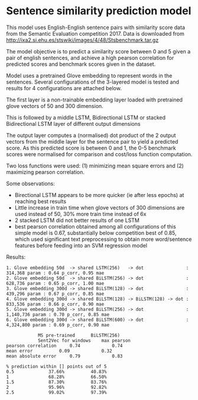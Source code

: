 # Sentence similarity prediction model

This model uses English-English sentence pairs with similarity score data from the Semantic Evaluation competition 2017.
Data is downloaded from http://ixa2.si.ehu.es/stswiki/images/4/48/Stsbenchmark.tar.gz

The model objective is to predict a similarity score between 0 and 5 given a pair of english sentences, and achieve a high pearson correlation for predicted scores and benchmark scores given in the dataset.

Model uses a pretrained Glove embedding to represent words in the sentences.
Several configurations of the 3-layered model is tested and results for 4 configurations are attached below.

The first layer is a non-trainable embedding layer loaded with pretrained glove vectors of 50 and 300 dimension.

This is followed by a middle LSTM, Bidirectional LSTM or stacked Bidirectional LSTM layer of different output dimensions 

The output layer computes a (normalised) dot product of the 2 output vectors from the middle layer for the sentence pair to yield a predicted score. As this predicted score is between 0 and 1, the 0-5 benchmark scores were normalised for comparison and cost/loss function computation.

Two loss functions were used: (1) minimizing mean square errors and (2) maximizing pearson correlation.

Some observations:
- Birectional LSTM appears to be more quicker (ie after less epochs) at reaching best results
- Little increase in train time when glove vectors of 300 dimensions are used instead of 50, 30% more train time instead of 6x
- 2 stacked LSTM did not better results of one LSTM
- best pearson correlation obtained among all configurations of this simple model is 0.67,
  substantially below competition best of 0.85, 
  which used significant text preprocessing to obtain more word/sentence features
  before feeding into an SVM regression model

Results:
                                                    
    1. Glove embedding 50d  -> shared LSTM(256)   -> dot                :   314,368 param : 0.64 p_corr, 0.95 mae
    2. Glove embedding 50d  -> shared BiLSTM(256) -> dot                :   628,736 param : 0.65 p_corr, 1.00 mae
    3. Glove embedding 300d -> shared BiLSTM(128) -> dot                :   439,296 param : 0.67 p_corr, 0.85 mae
    4. Glove embedding 300d -> shared BiLSTM(128) -> BiLSTM(128) -> dot :   833,536 param : 0.66 p_corr, 0.90 mae
    5. Glove embedding 300d -> shared BiLSTM(256) -> dot                : 1,140,736 param : 0.70 p_corr, 0.85 mae
    6. Glove embedding 300d -> shared BiLSTM(600) -> dot                : 4,324,800 param : 0.69 p_corr, 0.90 mae

				MS pre-trained		BiLSTM(256)
				Sent2Vec for windows	max pearson
	pearson correlation		0.74			0.74
	mean error			0.09			0.32
	mean absolute error		0.79			0.83

	% prediction within [] points out of 5		
	0.5				37.66%			40.83%
	1				68.28%			66.50%
	1.5				87.30%			83.76%
	2				95.96%			92.82%
	2.5				99.02%			97.39%

